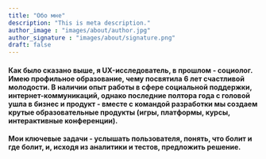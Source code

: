 ```yaml
---
title: "Обо мне"
description: "This is meta description."
author_image : "images/about/author.jpg"
author_signature : "images/about/signature.png"
draft: false
---
```


#### Как было сказано выше, я UX-исследователь, в прошлом - социолог. Имею профильное образование, чему посвятила 6 лет счастливой молодости. В наличии опыт работы в сфере социальной поддержки, интернет-коммуникаций, однако последние полтора года с головой ушла в бизнес и продукт - вместе с командой разработки мы создаем крутые образовательные продукты (игры, платформы, курсы, интерактивные конференции). 
#### Мои ключевые задачи - услышать пользователя, понять, что болит и где болит, и, исходя из аналитики и тестов, предложить решение.